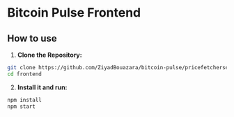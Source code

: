 # Bitcoin Pulse Frontend

## How to use

1. **Clone the Repository:**

```bash
git clone https://github.com/ZiyadBouazara/bitcoin-pulse/pricefetcherservice.git
cd frontend
```

2. **Install it and run:**

```bash
npm install
npm start
```
